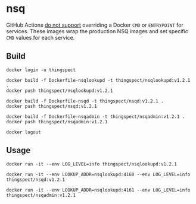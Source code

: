 # nsq

GitHub Actions
[do not support](https://github.community/t/how-do-i-properly-override-a-service-entrypoint/17435)
overriding a Docker `CMD` or `ENTRYPOINT` for services. These images wrap the
production NSQ images and set specific `CMD` values for each service.

## Build

```
docker login -u thingspect

docker build -f Dockerfile-nsqlookupd -t thingspect/nsqlookupd:v1.2.1 .
docker push thingspect/nsqlookupd:v1.2.1

docker build -f Dockerfile-nsqd -t thingspect/nsqd:v1.2.1 .
docker push thingspect/nsqd:v1.2.1

docker build -f Dockerfile-nsqadmin -t thingspect/nsqadmin:v1.2.1 .
docker push thingspect/nsqadmin:v1.2.1

docker logout
```

## Usage

```
docker run -it --env LOG_LEVEL=info thingspect/nsqlookupd:v1.2.1

docker run -it --env LOOKUP_ADDR=nsqlookupd:4160 --env LOG_LEVEL=info thingspect/nsqd:v1.2.1

docker run -it --env LOOKUP_ADDR=nsqlookupd:4161 --env LOG_LEVEL=info thingspect/nsqadmin:v1.2.1
```
